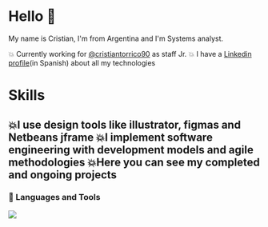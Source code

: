 
# Hello 🤟
My name is Cristian, I'm from Argentina and I'm Systems analyst.

💥 Currently working for [@cristiantorrico90](https://github.com/cristiantorrico90) as staff Jr.
💥 I have a [Linkedin profile](https://www.linkedin.com/in/cristian-torrico/)(in Spanish) about all my technologies

# Skills
💥I use design tools like illustrator, figmas and Netbeans jframe
💥I implement software engineering with development models and agile methodologies
💥Here you can see my completed and ongoing projects
---
<div aling = left >
  <h3>
    🔨 Languages and Tools 
  </h3>
  <img src = 
</div>

